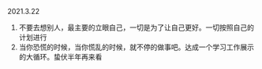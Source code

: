 <!--
 * @Author: Liu Weilong
 * @Date: 2021-03-22 10:54:19
 * @LastEditors: Liu Weilong
 * @LastEditTime: 2021-03-22 11:01:00
 * @Description: 
-->
2021.3.22<br>
1. 不要去想别人，最主要的立眼自己，一切是为了让自己更好。一切按照自己的计划进行
2. 当你恐慌的时候，当你慌乱的时候，就不停的做事吧。达成一个学习工作展示的大循环。蛰伏半年再来看